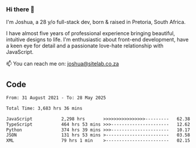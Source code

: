 ### Hi there 👋

I'm Joshua, a 28 y/o full-stack dev, born & raised in Pretoria, South Africa. 

I have almost five years of professional experience bringing beautiful, intuitive designs to life. I'm enthusiastic about front-end development, have a keen eye for detail and a passionate love-hate relationship with JavaScript.

📫 You can reach me on: joshua@sitelab.co.za

## **Code**

<!--START_SECTION:waka-->

```txt
From: 31 August 2021 - To: 28 May 2025

Total Time: 3,683 hrs 36 mins

JavaScript           2,298 hrs       >>>>>>>>>>>>>>>>---------   62.38 %
TypeScript           464 hrs 53 mins >>>----------------------   12.62 %
Python               374 hrs 39 mins >>>----------------------   10.17 %
JSON                 131 hrs 53 mins >------------------------   03.58 %
XML                  79 hrs 1 min    >------------------------   02.15 %
```

<!--END_SECTION:waka-->
